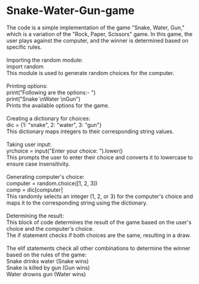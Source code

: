 # Snake-Water-Gun-game
The code is a simple implementation of the game "Snake, Water, Gun," which is a variation of the "Rock, Paper, Scissors" game. In this game, the user plays against the computer, and the winner is determined based on specific rules.
<br><br>
Importing the random module:<br> import random<br>                      This module is used to generate random choices for the computer.<br><br>Printing options:<br>    print("Following are the options:- ")<br>
print("Snake \nWater \nGun") <br>          Prints the available options for the game.
<br><br>Creating a dictionary for choices:<br>dic = {1: "snake", 2: "water", 3: "gun"}<br>This dictionary maps integers to their corresponding string values.<br><br>Taking user input:<br>yrchoice = input("Enter your choice: ").lower()<br>This prompts the user to enter their choice and converts it to lowercase to ensure case insensitivity.<br><br>Generating computer's choice:<br>computer = random.choice([1, 2, 3])<br>
comp = dic[computer]<br>This randomly selects an integer (1, 2, or 3) for the computer's choice and maps it to the corresponding string using the dictionary.<br><br>Determining the result:<br>This block of code determines the result of the game based on the user's choice and the computer's choice.<br>
The if statement checks if both choices are the same, resulting in a draw.<br><br>
The elif statements check all other combinations to determine the winner based on the rules of the game:<br>
Snake drinks water (Snake wins)<br>
Snake is killed by gun (Gun wins)<br>
Water drowns gun (Water wins)<br>
